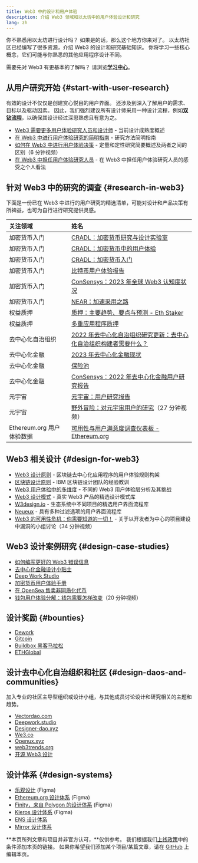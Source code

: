 ```yaml
---
title: Web3 中的设计和用户体验
description: 介绍 Web3 领域和以太坊中的用户体验设计和研究
lang: zh
---
```


你不熟悉用以太坊进行设计吗？ 如果是的话，那么这个地方你来对了。 以太坊社区已经编写了很多资源，介绍 Web3 的设计和研究基础知识。 你将学习一些核心概念，它们可能与你熟悉的其他应用程序设计不同。

需要先对 Web3 有更基本的了解吗？ 请浏览[**学习中心**](/learn/)。

## 从用户研究开始 {#start-with-user-research}

有效的设计不仅仅是创建赏心悦目的用户界面。 还涉及到深入了解用户的需求、目标以及驱动因素。 因此，我们强烈建议所有设计师采用一种设计流程，例如[**双钻流程**](https://en.wikipedia.org/wiki/Double_Diamond_(design_process_model))，以确保其设计经过深思熟虑且有意为之。

- [Web3 需要更多用户体验研究人员和设计师](https://blog.akasha.org/akasha-conversations-9-web3-needs-more-ux-researchers-and-designers) - 当前设计成熟度概述
- [在 Web3 中进行用户体验研究的简明指南](https://uxplanet.org/a-complete-guide-to-ux-research-for-web-3-0-products-d6bead20ebb1) - 研究方法简明指南
- [如何在 Web3 中进行用户体验决策](https://archive.devcon.org/archive/watch/6/data-empathy-how-to-approach-ux-decisions-in-web3/) - 定量和定性研究简要概述及两者之间的区别（6 分钟视频）
- [在 Web3 中担任用户体验研究人员](https://medium.com/@georgia.rakusen/what-its-like-being-a-user-researcher-in-web3-6a4bcc096849) - 在 Web3 中担任用户体验研究人员的感受之个人看法

## 针对 Web3 中的研究的调查 {#research-in-web3}

下面是一份已在 Web3 中进行的用户研究的精选清单，可能对设计和产品决策有所裨益，也可为自行进行研究提供灵感。

| 关注领域                                                  | 姓名                                                                                                                                                              |
|:----------------------------------------------------- |:--------------------------------------------------------------------------------------------------------------------------------------------------------------- |
| <Badge colorScheme="green">加密货币入门</Badge>             | [CRADL：加密货币研究与设计实验室](https://project-cradl.notion.site/Crypto-Research-and-Design-Lab-50a7127f34ed4c88ad95c7cedf7fbe36)                                         |
| <Badge colorScheme="green">加密货币入门</Badge>             | [CRADL：加密货币中的用户体验](https://docs.google.com/presentation/d/1s2OPSH5sMJzxRYaJSSRTe8W2iIoZx0PseIV-WeZWD1s/edit?usp=sharing)                                        |
| <Badge colorScheme="green">加密货币入门</Badge>             | [CRADL：加密货币入门](https://docs.google.com/presentation/d/1R9nFuzA-R6SxaGCKhoMbE4Vxe0JxQSTiHXind3LVq_w/edit?usp=sharing)                                            |
| <Badge colorScheme="green">加密货币入门</Badge>             | [比特币用户体验报告](https://github.com/patestevao/BitcoinUX-report/blob/master/report.md)                                                                               |
| <Badge colorScheme="green">加密货币入门</Badge>             | [ConSensys：2023 年全球 Web3 认知度状况](https://consensys.io/insight-report/web3-and-crypto-global-survey-2023)                                                         |
| <Badge colorScheme="green">加密货币入门</Badge>             | [NEAR：加速采用之路](https://drive.google.com/file/d/1VuaQP4QSaQxR5ddQKTMGI0b0rWdP7uGn/view)                                                                           |
| <Badge colorScheme="purple">权益质押</Badge>              | [质押：主要趋势、要点与预测 - Eth Staker](https://lookerstudio.google.com/u/0/reporting/cafcee00-e1af-4148-bae8-442a88ac75fa/page/p_ja2srdhh2c?s=hmbTWDh9hJo)                |
| <Badge colorScheme="purple">权益质押</Badge>              | [多重应用程序质押](https://github.com/threshold-network/UX-User-Research/blob/main/Multi-App%20Staking%20(MAS)/iterative-user-study/MAS%20Iterative%20User%20Study.pdf) |
| <Badge colorScheme="red">去中心化自治组织</Badge>             | [2022 年去中心化自治组织研究更新：去中心化自治组织构建者需要什么？](https://blog.aragon.org/2022-dao-research-update/)                                                                        |
| <Badge colorScheme="pink">去中心化金融</Badge>              | [2023 年去中心化金融现状](https://stateofdefi.org/)                                                                                                                      |
| <Badge colorScheme="pink">去中心化金融</Badge>              | [保险池](https://github.com/threshold-network/UX-User-Research/tree/main/Keep%20Coverage%20Pool)                                                                   |
| <Badge colorScheme="pink">去中心化金融</Badge>              | [ConSensys：2022 年去中心化金融用户研究报告](https://cdn2.hubspot.net/hubfs/4795067/ConsenSys%20Codefi-Defi%20User%20ResearchReport.pdf)                                      |
| <Badge colorScheme="gray">元宇宙</Badge>                 | [元宇宙：用户研究报告](https://www.politico.com/f/?id=00000187-7685-d820-a7e7-7e85d1420000)                                                                               |
| <Badge colorScheme="gray">元宇宙</Badge>                 | [野外冒险：对元宇宙用户的研究](https://archive.devcon.org/archive/watch/6/going-on-safari-researching-users-in-the-metaverse/?tab=YouTube)（27 分钟视频）                           |
| <Badge colorScheme="blue">Ethereum.org 用户体验数据</Badge> | [可用性与用户满意度调查仪表板 - Ethereum.org](https://lookerstudio.google.com/reporting/0a189a7c-a890-40db-a5c6-009db52c81c9)                                                 |

## Web3 相关设计 {#design-for-web3}

- [Web3 设计原则](https://medium.com/@lyricalpolymath/web3-design-principles-f21db2f240c1) - 区块链去中心化应用程序的用户体验规则构架
- [区块链设计原则](https://medium.com/design-ibm/blockchain-design-principles-599c5c067b6e) - IBM 区块链设计团队的经验教训
- [Web3 用户体验中的多维度](https://uxdesign.cc/the-levels-of-web3-user-experience-4f2ad113e37d) - 不同的 Web3 用户体验层分析及其挑战
- [Web3 设计模式](https://www.web3designpatterns.io/) - 真实 Web3 产品的精选设计模式库
- [W3design.io](https://w3design.io/) - 生态系统中不同项目的精选用户界面流程库
- [Neueux](https://neueux.com/apps) - 具有多种过滤选项的用户界面流程库
- [Web3 的可用性危机：你需要知道的一切！](https://www.youtube.com/watch?v=oBSXT_6YDzg) - 关于以开发者为中心的项目建设中漏洞的小组讨论（34 分钟视频）

## Web3 设计案例研究 {#design-case-studies}

- [如何编写更好的 Web3 错误信息](https://medium.com/@JonCrabb/how-to-design-better-web3-error-messages-bd96e12fa582)
- [去中心化金融设计小贴士](https://medium.com/@JonCrabb/defi-design-tips-vol-12-8600f4374714)
- [Deep Work Studio](https://deepwork.studio/case-studies/)
- [加密货币用户体验手册](https://www.cryptouxhandbook.com/)
- [在 OpenSea 售卖非同质化代币](https://builtformars.com/case-studies/opensea)
- [钱包用户体验分解：钱包需要怎样改变](https://www.youtube.com/watch?v=oTpuxYj8JWI&ab_channel=ETHDenver)（20 分钟视频）

## 设计奖励 {#bounties}

- [Dework](https://app.dework.xyz/bounties)
- [Gitcoin](https://bounties.gitcoin.co/explorer)
- [Buildbox 黑客马拉松](https://gitcoin.co/hackathons)
- [ETHGlobal](https://ethglobal.com/)

## 设计去中心化自治组织和社区 {#design-daos-and-communities}

加入专业的社区主导型组织或设计小组，与其他成员讨论设计和研究相关的主题和趋势。

- [Vectordao.com](https://vectordao.com/)
- [Deepwork.studio](https://www.deepwork.studio/)
- [Designer-dao.xyz](https://www.designer-dao.xyz/)
- [We3.co](https://we3.co/)
- [Openux.xyz](https://openux.xyz/about)
- [web3trends.org](https://web3trends.org/)
- [开源 Web3 设计](https://www.web3designers.org/)

## 设计体系 {#design-systems}

- [乐观设计](https://www.figma.com/@optimism) (Figma)
- [Ethereum.org 设计体系](https://www.figma.com/@ethdotorg) (Figma)
- [Finity，来自 Polygon 的设计体系](https://www.figma.com/community/file/1073921725197233598/finity-design-system) (Figma)
- [Kleros 设计体系](https://www.figma.com/community/file/999852250110186964/kleros-design-system) (Figma)
- [ENS 设计体系](https://thorin.ens.domains/)
- [Mirror 设计体系](https://degen-xyz.vercel.app/)

**本页所列文章和项目并非官方认可，**仅供参考。 我们根据我们[上线政策](/contributing/design/adding-design-resources)中的条件添加本页的链接。 如果你希望我们添加某个项目/某篇文章，请在 [GitHub](https://github.com/ethereum/ethereum-org-website/blob/dev/public/content/developers/docs/design-and-ux/index.md) 上编辑本页。
